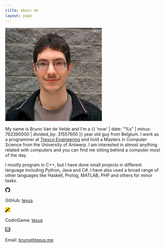 ```yaml
---
title: About me
layout: page
---
```

<div>
<div id="About_PictureLeft" class="NoMargin">
  <img alt="Bruno Van de Velde" src="/resources/bruno.jpg" width="312" height="301"/>
</div>
<div id="About_TextRight" class="NoMargin">
  <p>My name is Bruno Van de Velde and I'm a {{ 'now' | date: "%s" | minus: 762390000 | divided_by: 31557600 }} year old guy from Belgium. I work as a programmer at <a href="https://tresco.eu">Tresco Engineering</a> and hold a Masters in Computer Science from the University of Antwerp. I am interested in almost anything related with computers and you can find me sitting behind a computer most of the day.</p>
  <p>I mostly program in C++, but I have done small projects in different language including Python, Java and C#. I have also used a broad range of other languages like Haskell, Prolog, MATLAB, PHP and others for minor tasks.</p>
</div>
</div>

<div class="ClearFloat">
<img class="FloatLeft" src="/resources/GitHub-Mark-16px.png" width="16" height="16"/>
  <p class="About_LinkNextToIcon">GitHub: <a href="https://github.com/texus">texus</a></p>
<img class="FloatLeft" src="/resources/CodinGame-16px.png" width="16" height="16"/>
  <p class="About_LinkNextToIcon">CodinGame: <a href="https://www.codingame.com/profile/30a576520d702874437c9fab3eda0c7d636538">texus</a></p>
<img class="FloatLeft" src="/resources/email-logo.png" width="16" height="16"/>
  <p class="About_LinkNextToIcon">Email: <a href="mailto:bruno@texus.me">bruno@texus.me</a></p>
</div>
